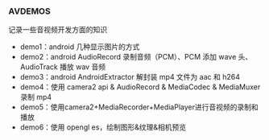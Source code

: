 ### AVDEMOS

记录一些音视频开发方面的知识

* demo1：android 几种显示图片的方式
* demo2：android AudioRecord 录制音频（PCM）、PCM 添加 wave 头、AudioTrack 播放 wav 音频
* demo3：android AndroidExtractor 解封装 mp4 文件为 aac 和 h264
* demo4：使用 camera2 api & AudioRecord & MediaCodec & MediaMuxer 录制 mp4
* demo5：使用camera2+MediaRecorder+MediaPlayer进行音视频的录制和播放
* demo6：使用 opengl es，绘制图形&纹理&相机预览